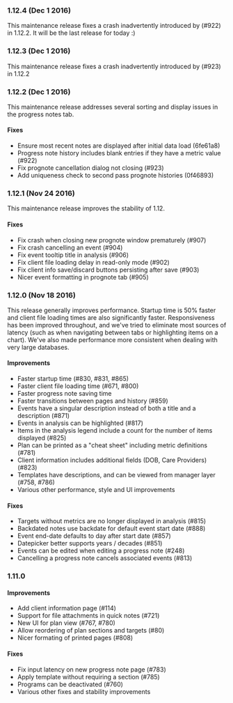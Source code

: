 ### 1.12.4 (Dec 1 2016)

This maintenance release fixes a crash inadvertently introduced by (#922) in 1.12.2.
It will be the last release for today :)


### 1.12.3 (Dec 1 2016)

This maintenance release fixes a crash inadvertently introduced by (#923) in 1.12.2


### 1.12.2 (Dec 1 2016)

This maintenance release addresses several sorting and display issues in the progress notes tab.

#### Fixes

- Ensure most recent notes are displayed after initial data load (6fe61a8)
- Progress note history includes blank entries if they have a metric value (#922)
- Fix prognote cancellation dialog not closing (#923)
- Add uniqueness check to second pass prognote histories (0f46893)


### 1.12.1 (Nov 24 2016)

This maintenance release improves the stability of 1.12.

#### Fixes

- Fix crash when closing new prognote window prematurely (#907)
- Fix crash cancelling an event (#904)
- Fix event tooltip title in analysis (#906)
- Fix client file loading delay in read-only mode (#902)
- Fix client info save/discard buttons persisting after save (#903)
- Nicer event formatting in prognote tab (#905)


### 1.12.0 (Nov 18 2016)

This release generally improves performance. Startup time is 50% faster and client file loading times are also significantly faster. Responsiveness has been improved throughout, and we've tried to eliminate most sources of latency (such as when navigating between tabs or highlighting items on a chart). We've also made performance more consistent when dealing with very large databases.

#### Improvements

- Faster startup time (#830, #831, #865)
- Faster client file loading time (#671, #800)
- Faster progress note saving time
- Faster transitions between pages and history (#859)
- Events have a singular description instead of both a title and a description (#871)
- Events in analysis can be highlighted (#817)
- Items in the analysis legend include a count for the number of items displayed (#825)
- Plan can be printed as a "cheat sheet" including metric definitions (#781)
- Client information includes additional fields (DOB, Care Providers) (#823)
- Templates have descriptions, and can be viewed from manager layer (#758, #786)
- Various other performance, style and UI improvements 

#### Fixes

- Targets without metrics are no longer displayed in analysis (#815)
- Backdated notes use backdate for default event start date (#888)
- Event end-date defaults to day after start date (#857)
- Datepicker better supports years / decades (#851)
- Events can be edited when editing a progress note (#248)
- Cancelling a progress note cancels associated events (#813)


### 1.11.0

#### Improvements

- Add client information page (#114)
- Support for file attachments in quick notes (#721)
- New UI for plan view (#767, #780)
- Allow reordering of plan sections and targets (#80)
- Nicer formating of printed pages (#808)

#### Fixes

- Fix input latency on new progress note page (#783)
- Apply template without requiring a section (#785)
- Programs can be deactivated (#760)
- Various other fixes and stability improvements
